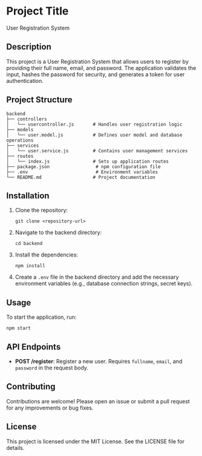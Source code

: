# Project Title

User Registration System

## Description

This project is a User Registration System that allows users to register by providing their full name, email, and password. The application validates the input, hashes the password for security, and generates a token for user authentication.

## Project Structure

```
backend
├── controllers
│   └── usercontroller.js       # Handles user registration logic
├── models
│   └── user.model.js           # Defines user model and database operations
├── services
│   └── user.service.js         # Contains user management services
├── routes
│   └── index.js                # Sets up application routes
├── package.json                 # npm configuration file
├── .env                         # Environment variables
└── README.md                   # Project documentation
```

## Installation

1. Clone the repository:
   ```
   git clone <repository-url>
   ```

2. Navigate to the backend directory:
   ```
   cd backend
   ```

3. Install the dependencies:
   ```
   npm install
   ```

4. Create a `.env` file in the backend directory and add the necessary environment variables (e.g., database connection strings, secret keys).

## Usage

To start the application, run:
```
npm start
```

## API Endpoints

- **POST /register**: Register a new user. Requires `fullname`, `email`, and `password` in the request body.

## Contributing

Contributions are welcome! Please open an issue or submit a pull request for any improvements or bug fixes.

## License

This project is licensed under the MIT License. See the LICENSE file for details.